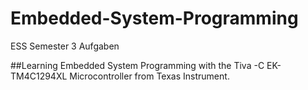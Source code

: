 # Embedded-System-Programming
ESS Semester 3 Aufgaben

##Learning Embedded System Programming with the Tiva -C EK-TM4C1294XL Microcontroller from Texas Instrument.
